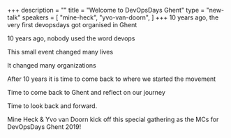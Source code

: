 +++
description = ""
title = "Welcome to DevOpsDays Ghent"
type = "new-talk"
speakers = [
        "mine-heck",
        "yvo-van-doorn",
]
+++
10 years ago, the very first devopsdays got organised in Ghent

10 years ago, nobody used the word devops

This small event changed many lives

It changed many organizations

After 10 years it is time to come back to where we started the movement

Time to come back to Ghent and reflect on our journey

Time to look back and forward.

Mine Heck & Yvo van Doorn kick off this special gathering as the MCs for DevOpsDays Ghent 2019!